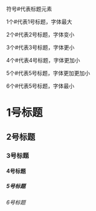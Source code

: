 符号#代表标题元素

1个#代表1号标题，字体最大

2个#代表2号标题，字体变小

3个#代表3号标题，字体更小

4个#代表4号标题，字体更加小

5个#代表5号标题，字体更加更加小

6个#代表5号标题，字体最小



# 1号标题

## 2号标题

### 3号标题

#### 4号标题

##### 5号标题

###### 6号标题


